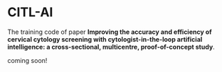 # CITL-AI

The training code of paper **Improving the accuracy and efficiency of cervical cytology screening with cytologist-in-the-loop artificial intelligence: a cross-sectional, multicentre, proof-of-concept study**.

coming soon!
